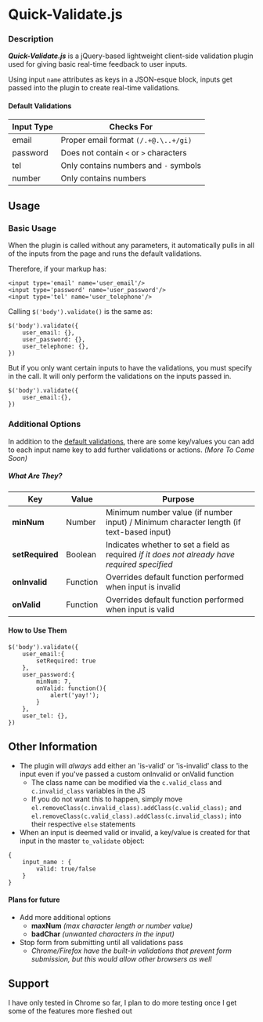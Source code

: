 # Quick-Validate.js

### Description<a name='defaults'></a>
**_Quick-Validate.js_** is a jQuery-based lightweight client-side validation plugin used for giving basic real-time feedback to user inputs.

Using input `name` attributes as keys in a JSON-esque block, inputs get passed into the plugin to create real-time validations.

#### Default Validations
Input Type | Checks For
--- | --- |
email | Proper email format `(/.+@.\..+/gi)`|
password | Does not contain `<` or `>` characters
tel | Only contains numbers and `-` symbols
number | Only contains numbers

## Usage
### Basic Usage
When the plugin is called without any parameters, it automatically pulls in all of the inputs from the page and runs the default validations.

Therefore, if your markup has:
```
<input type='email' name='user_email'/>
<input type='password' name='user_password'/>
<input type='tel' name='user_telephone'/>
```
Calling `$('body').validate()` is the same as:
```
$('body').validate({
	user_email: {},
	user_password: {},
	user_telephone: {},
})
```

But if you only want certain inputs to have the validations, you must specify in the call. It will only perform the validations on the inputs passed in.
```
$('body').validate({
	user_email:{},
})
```

### Additional Options
In addition to the [default validations](#defaults), there are some key/values you can add to each input name key to add further validations or actions. *(More To Come Soon)*

##### What Are They?
Key | Value | Purpose
--- | --- | --- |
**minNum** | Number | Minimum number value (if number input) / Minimum character length (if text-based input)
**setRequired** | Boolean | Indicates whether to set a field as required *if it does not already have required specified*
**onInvalid** | Function | Overrides default function performed when input is invalid
**onValid** | Function | Overrides default function performed when input is valid

#### How to Use Them
```
$('body').validate({
	user_email:{
		setRequired: true
	},
	user_password:{
		minNum: 7,
		onValid: function(){
			alert('yay!');
		}
	},
	user_tel: {},
})
```

## Other Information
+ The plugin will *always* add either an 'is-valid' or 'is-invalid' class to the input even if you've passed a custom onInvalid or onValid function
  + The class name can be modified via the `c.valid_class` and `c.invalid_class` variables in the JS
  + If you do not want this to happen, simply move `el.removeClass(c.invalid_class).addClass(c.valid_class);` and `el.removeClass(c.valid_class).addClass(c.invalid_class);` into their respective `else` statements
+ When an input is deemed valid or invalid, a key/value is created for that input in the master `to_validate` object:
```
{
	input_name : {
		valid: true/false
	}
}
```

#### Plans for future
+ Add more additional options
  + **maxNum** *(max character length or number value)*
  + **badChar** *(unwanted characters in the input)*
+ Stop form from submitting until all validations pass
  + *Chrome/Firefox have the built-in validations that prevent form submission, but this would allow other browsers as well*

## Support
I have only tested in Chrome so far, I plan to do more testing once I get some of the features more fleshed out 
